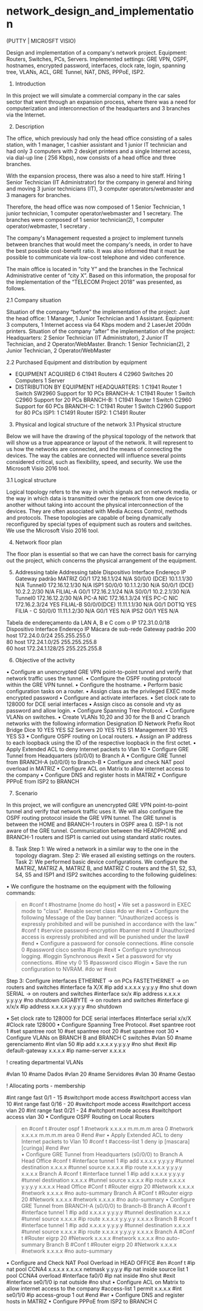 # network_design_and_implementation
(PUTTY | MICROSFT VISIO)

Design and implementation of a company's network project. Equipment: Routers, Switches, PCs, Servers. Implemented settings: GRE VPN, OSPF, hostnames, encrypted password, interfaces, clock rate, login, spanning tree, VLANs, ACL, GRE Tunnel, NAT, DNS, PPPoE, ISP2.

1. Introduction

In this project we will simulate a commercial company in the car sales sector that went through an expansion process, where there was a need for computerization and interconnection of the headquarters and 3 branches via the Internet.


2. Description

The office, which previously had only the head office consisting of a sales station, with 1 manager, 1 cashier assistant and 1 junior IT technician and had only 3 computers with 2 deskjet printers and a single Internet access, via dial-up line ( 256 Kbps), now consists of a head office and three branches.

With the expansion process, there was also a need to hire staff. Hiring 1 Senior Technician (IT Administrator) for the company in general and hiring and moving 3 junior technicians (IT), 3 computer operators/webmaster and 3 managers for branches.

Therefore, the head office was now composed of 1 Senior Technician, 1 junior technician, 1 computer operator/webmaster and 1 secretary. The branches were composed of 1 senior technician(2), 1 computer operator/webmaster, 1 secretary .

The company's Management requested a project to implement tunnels between branches that would meet the company's needs, in order to have the best possible cost-benefit ratio. It was also informed that it must be possible to communicate via low-cost telephone and video conference.

The main office is located in “city Y” and the branches in the Technical Administrative center of “city X”. Based on this information, the proposal for the implementation of the “TELECOM Project 2018” was presented, as follows.

2.1 Company situation

Situation of the company “before” the implementation of the project:
Just the head office: 1 Manager, 1 Junior Technician and 1 Assistant.
Equipment: 3 computers, 1 Internet access via 64 Kbps modem and 2 LaserJet 200dn printers.
Situation of the company “after” the implementation of the project:
Headquarters: 2 Senior Technician (IT Administrator), 2 Junior IT Technician, and 2 Operator/WebMaster.
Branch: 1 Senior Technician(2), 2 Junior Technician, 2 Operator/WebMaster

2.2 Purchased Equipment and distribution by equipment

- EQUIPMENT ACQUIRED
6 C1941 Routers
4 C2960 Switches
20 Computers
1 Server
- DISTRIBUTION BY EQUIPMENT
HEADQUARTERS:
1 C1941 Router
1 Switch SW2960
Support for 10 PCs
BRANCH-A:
1 C1941 Router
1 Switch C2960
Support for 20 PCs
BRANCH-B:
1 C1941 Router
1 Switch C2960
Support for 60 PCs
BRANCH-C:
1 C1941 Router
1 Switch C2960
Support for 80 PCs
ISP1:
1 C1491 Router
ISP2:
1 C1491 Router

3. Physical and logical structure of the network
3.1 Physical structure

Below we will have the drawing of the physical topology of the network that will show us a true appearance or layout of the network. It will represent to us how the networks are connected, and the means of connecting the devices. The way the cables are connected will influence several points considered critical, such as flexibility, speed, and security. We use the Microsoft Visio 2016 tool.
 
3.1 Logical structure

Logical topology refers to the way in which signals act on network media, or the way in which data is transmitted over the network from one device to another without taking into account the physical interconnection of the devices. They are often associated with Media Access Control, methods and protocols. These topologies are capable of being dynamically reconfigured by special types of equipment such as routers and switches. We use the Microsoft Visio 2016 tool.



4. Network floor plan

The floor plan is essential so that we can have the correct basis for carrying out the project, which concerns the physical arrangement of the equipment.
 

5. Addressing table
Addressing table
Dispositivo 	Interface 	Endereço IP 	Gateway padrão
MATRIZ 	G0/1 	172.16.1.1/24 	N/A
S0/0/0 (DCE) 	10.1.1.1/30 	N/A	
Tunnel0 	172.16.12.1/30 	N/A	
ISP1 	S0/0/0 	10.1.1.2/30 	N/A
S0/0/1 (DCE) 	10.2.2.2/30 	N/A	
FILIAL-A 	G0/1 	172.16.2.1/24 	N/A
S0/0/1 	10.2.2.1/30 	N/A	
Tunnel0 	172.16.12.2/30 	N/A	
PC-A 	NIC 	172.16.1.3/24 	YES
PC-C 	NIC 	172.16.2.3/24 	YES
FILIAL-B	S0/0/0(DCE) 	11.11.1.1/30 	N/A
G0/1 	DOT1Q 	YES	
FILIA - C	S0/0/0 	11.11.1.2/30 	N/A
G0/1 	YES 	N/A	
IPS2 	G0/1 	YES 	N/A

Tabela de endereçamento da LAN A, B e C com o IP 172.31.0.0/18
Dispositivo 	Interface 	Endereço IP 	Mácara de sub-rede	Gateway padrão
200 host		172.24.0.0/24	255.255.255.0	
80 host		172.24.1.0/25	255.255.255.8	
60 host		172.24.1.128/25	255.225.255.8	

6. Objective of the activity

• Configure an unencrypted GRE VPN point-to-point tunnel and verify that network traffic uses the tunnel.
• Configure the OSPF routing protocol within the GRE VPN tunnel.
• Configure the hostname.
• Perform basic configuration tasks on a router.
• Assign class as the privileged EXEC mode encrypted password
• Configure and activate interfaces.
• Set clock rate to 128000 for DCE serial interfaces
• Assign cisco as console and vty as password and allow login.
• Configure Spanning Tree Protocol.
• Configure VLANs on switches.
• Create VLANs 10,20 and 30 for the B and C branch networks with the following information
Designation ID Network Prefix Root Bridge
Dice 10 YES YES S2
Servers 20 YES YES S1
Management 30 YES YES S3
• Configure OSPF routing on Local routers.
• Assign an IP address to each loopback using the ID of the respective loopback in the first octet.
• Apply Extended ACL to deny Internet packets to Vlan 10
• Configure GRE Tunnel from Headquarters (s0/0/0) to Branch A
• Configure GRE Tunnel from BRANCH-A (s0/0/0) to Branch-B
• Configure and check NAT pool overload in MATRIZ
• Configure ACL on Matrix to allow internet access to the company
• Configure DNS and register hosts in MATRIZ
• Configure PPPoE from ISP2 to BRANCH



7. Scenario

In this project, we will configure an unencrypted GRE VPN point-to-point tunnel and verify that network traffic uses it. We will also configure the OSPF routing protocol inside the GRE VPN tunnel. The GRE tunnel is between the HOME and BRANCH-1 routers in OSPF area 0. ISP-1 is not aware of the GRE tunnel. Communication between the HEADPHONE and BRANCH-1 routers and ISP1 is carried out using standard static routes.


8. Task
Step 1: We wired a network in a similar way to the one in the topology diagram.
Step 2: We erased all existing settings on the routers.
Task 2: We performed basic device configurations. We configure the MATRIZ, MATRIZ A, MATRIZ B, and MATRIZ C routers and the S1, S2, S3, S4, S5 and ISP1 and ISP2 switches according to the following guidelines:

• We configure the hostname on the equipment with the following commands:
>en
#conf t
#hostname [nome do host]
• We set a password in EXEC mode to "class".
#enable secret class
#do wr
#exit
• Configure the following Message of the Day banner: “Unauthorized access is expressly prohibited and will be punished in accordance with the law.”
#conf t
#service password-encryption 
#banner motd # Unauthorized access is expressly prohibited and will be punished under the law#  
#end
• Configure a password for console connections.
#line console 0
#password cisco senha
#login
#exit
• Configure synchronous logging.
#loggin Synchronous
#exit
• Set a password for vty connections.
#line vty 0 15 
#password cisco
#login
• Save the run configuration to NVRAM.
#do wr
#exit

Step 3: Configure interfaces
ETHERNET -> on PCs
FASTETHERNET -> on routers and switches
#interface fa X/X
#ip add x.x.x.x y.y.y.y
#no shut down
SERIAL -> on routers and switches
#interface sx/x
#ip address x.x.x.x y.y.y.y
#no shutdown
GIGABYTE -> on routers and switches
#interface gi x/x/x
#ip address x.x.x.x y.y.y.y
#no shutdown

• Set clock rate to 128000 for DCE serial interfaces
#Interface serial x/x/X
#Clock rate 128000
• Configure Spanning Tree Protocol.
#set spantree root 1
#set spantree root 10
#set spantree root 20
#set spantree root 30
• Configure VLANs on BRANCH B and BRANCH C switches
#vlan 50
#name gerenciamento
#int vlan 50
#ip add x.x.x.x y.y.y.y
#no shut
#exit
#ip default-gateway x.x.x.x
#ip name-server x.x.x.x

! creating departmental VLANs

#vlan 10
#name Dados
#vlan 20
#name Servidores
#vlan 30
#name Gestao

! Allocating ports - membership

#int range fast 0/1 - 15
#switchport mode access
#switchport access vlan 10
#int range fast 0/16 - 20
#switchport mode access
#switchport access vlan 20
#int range fast 0/21 - 24
#witchport mode access
#switchport access vlan 30
•    Configure OSPF Routing on Local Routers
>en
#conf t
#router ospf 1
#network x.x.x.x m.m.m.m area 0
#network x.x.x.x m.m.m.m area 0
#end
#wr
•    Apply Extended ACL to deny Internet packets to Vlan 10
#conf t
#access-list 1 deny ip [mascara] [curinga]
#end
#wr  
•    Configure GRE Tunnel from Headquarters (s0/0/0) to Branch A
Head Office 
#conf t
#interface tunnel 1
#ip add x.x.x.x y.y.y.y
#tunnel destination x.x.x.x
#tunnel source x.x.x.x
#ip route x.x.x.x y.y.y.y x.x.x.x
Branch A
#conf t
#interface tunnel 1
#ip add x.x.x.x y.y.y.y
#tunnel destination x.x.x.x
#tunnel source x.x.x.x
#ip route x.x.x.x y.y.y.y x.x.x.x
Head Office 
#Conf t
#Router eigrp 20
#Network x.x.x.x
#network x.x.x.x
#no auto-summary
Branch A
#Conf t
#Router eigrp 20
#Network x.x.x.x
#network x.x.x.x
#no auto-summary
•    Configure GRE Tunnel from BRANCH-A (s0/0/0) to Branch-B
Branch A
#conf t
#interface tunnel 1
#ip add x.x.x.x y.y.y.y
#tunnel destination x.x.x.x
#tunnel source x.x.x.x
#ip route x.x.x.x y.y.y.y x.x.x.x
Branch B
#conf t
#interface tunnel 1
#ip add x.x.x.x y.y.y.y
#tunnel destination x.x.x.x
#tunnel source x.x.x.x
#ip route x.x.x.x y.y.y.y x.x.x.x
Branch A
#Conf t
#Router eigrp 20
#Network x.x.x.x
#network x.x.x.x
#no auto-summary
Branch B
#Conf t
#Router eigrp 20
#Network x.x.x.x
#network x.x.x.x
#no auto-summary
 
•    Configure and Check NAT Pool Overload in HEAD OFFICE
#en
#conf t
#ip nat pool CCNA4 x.x.x.x x.x.x.x netmask y.y.y.y
#ip nat inside source list 1 pool CCNA4 overload
#interface fa0/0
#ip nat inside
#no shut
#exit
#interface se0/1/0
ip nat outside
#no shut
•    Configure ACL on Matrix to allow internet access to the company 
#access-list 1 permit x.x.x.x
#int se0/1/0
#ip access-group 1 out
#end
#wr
•    Configure DNS and register hosts in MATRIZ
•    Configure PPPoE from ISP2 to BRANCH C
